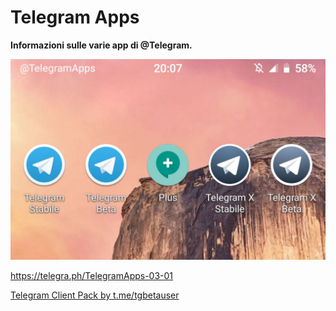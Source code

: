 # Telegram Apps

**Informazioni sulle varie app di @Telegram.**

![screenshot](assets/client.png)

https://telegra.ph/TelegramApps-03-01

[Telegram Client Pack by t.me/tgbetauser](https://t.me/addstickers/ClientTelegrambyRedDroidUser)
